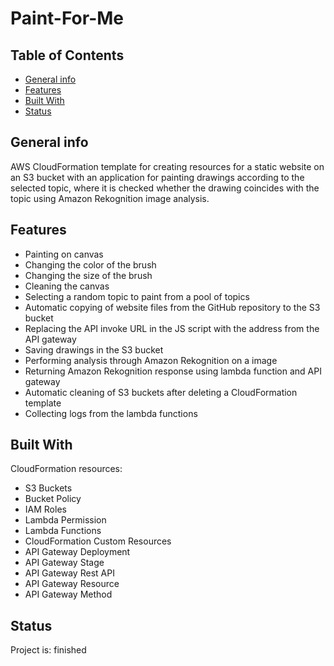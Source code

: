 # Paint-For-Me

## Table of Contents

- [General info](#general-info)
- [Features](#features)
- [Built With](#built-with)
- [Status](#status)

## General info

AWS CloudFormation template for creating resources for a static website on an S3 bucket with an application for painting drawings according to the selected topic, where it is checked whether the drawing coincides with the topic using Amazon Rekognition image analysis.

## Features

- Painting on canvas
- Changing the color of the brush
- Changing the size of the brush
- Cleaning the canvas
- Selecting a random topic to paint from a pool of topics
- Automatic copying of website files from the GitHub repository to the S3 bucket
- Replacing the API invoke URL in the JS script with the address from the API gateway
- Saving drawings in the S3 bucket
- Performing analysis through Amazon Rekognition on a image
- Returning Amazon Rekognition response using lambda function and API gateway
- Automatic cleaning of S3 buckets after deleting a CloudFormation template
- Collecting logs from the lambda functions

## Built With

CloudFormation resources:

- S3 Buckets
- Bucket Policy
- IAM Roles
- Lambda Permission
- Lambda Functions
- CloudFormation Custom Resources
- API Gateway Deployment
- API Gateway Stage
- API Gateway Rest API
- API Gateway Resource
- API Gateway Method

## Status

Project is: finished
